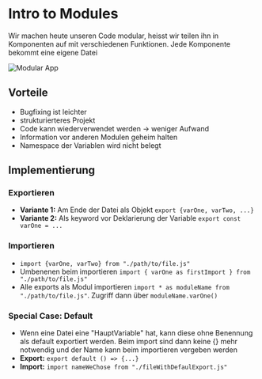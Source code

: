 # Intro to Modules

Wir machen heute unseren Code modular, heisst wir teilen ihn in Komponenten auf mit verschiedenen Funktionen.
Jede Komponente bekommt eine eigene Datei

![Modular App](https://static-assets.codecademy.com/Courses/Learn-JavaScript/Modules/modular-program-diagram.svg)

## Vorteile
* Bugfixing ist leichter
* strukturierteres Projekt
* Code kann wiederverwendet werden -> weniger Aufwand
* Information vor anderen Modulen geheim halten
* Namespace der Variablen wird nicht belegt

## Implementierung
### Exportieren
* **Variante 1:** Am Ende der Datei als Objekt `export {varOne, varTwo, ...}`
* **Variante 2:** Als keyword vor Deklarierung der Variable `export const varOne = ... `

### Importieren
* `import {varOne, varTwo} from "./path/to/file.js"`
* Umbenenen beim importieren `import { varOne as firstImport } from "./path/to/file.js"`
* Alle exports als Modul importieren `import * as moduleName from "./path/to/file.js"`. Zugriff dann über `moduleName.varOne()`

### Special Case: Default
* Wenn eine Datei eine "HauptVariable" hat, kann diese ohne Benennung als default exportiert werden. Beim import sind dann keine {} mehr notwendig und der Name kann beim importieren vergeben werden
* **Export:** `export default () => {...}`
* **Import:** `import nameWeChose from "./fileWithDefaulExport.js"`